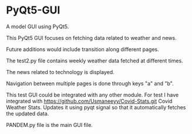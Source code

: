 # PyQt5-GUI
A model GUI using PyQt5.


This PyQt5 GUI focuses on fetching data related to weather and news. 



Future additions would include transition along different pages.


The test2.py file contains weekly weather data fetched at different times.


The news related to technology is displayed.


Navigation between multiple pages is done through keys "a" and "b".


This test GUI could be integrated with any other module. For test I have integrated with https://github.com/Usmaneeyy/Covid-Stats.git Covid Weather Stats. Updates it using pyqt signal so that it automatically fetches the updated data.


PANDEM.py file is the main GUI file.
